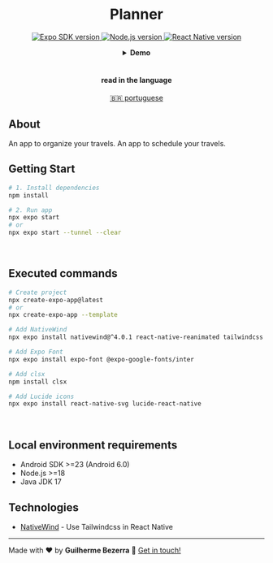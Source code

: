 <h1 align="center">
    <br>
    Planner
</h1>

<p align="center">
  <a href="https://expo.dev">
    <img alt="Expo SDK version" src="https://img.shields.io/badge/expo--sdk-v51.0.18-blue?logo=expo&labelColor=20232A&color=5a5a5a">
  </a>

  <a href="https://nodejs.org">
    <img alt="Node.js version" src="https://img.shields.io/badge/node.js-v20.15.1-43853D?style=flat&logo=node.js&logoColor=white&labelColor=43853D&color=5a5a5a">
  </a>

  <a href="https://reactnative.dev">
    <img alt="React Native version" src="https://img.shields.io/badge/react--native-v0.74.3-blue?logo=react&labelColor=20232A&color=5a5a5a">
  </a>
</p>

<div align="center">
  <details>
  <summary><b>Demo</b></summary>
  <div style="width: 90%;">
    <img alt="app usage application demonstration" src="demo.gif" />
  </div>
  </details>
</div>

<br>

<div align="center">
  <h4 align="center">read in the language</h4>
  <a href="https://github.com/gbdsantos/next-level-week-15-journey/blob/master/README.pt-BR.md" hreflang="pt-br" alt="pt-br">🇧🇷 portuguese
  </a>
</div>

## About

An app to organize your travels.
An app to schedule your travels.

## Getting Start

```Bash
# 1. Install dependencies
npm install

# 2. Run app
npx expo start
# or
npx expo start --tunnel --clear
```

<br>

## Executed commands

```bash
# Create project
npx create-expo-app@latest
# or
npx create-expo-app --template

# Add NativeWind
npx expo install nativewind@^4.0.1 react-native-reanimated tailwindcss

# Add Expo Font
npx expo install expo-font @expo-google-fonts/inter

# Add clsx
npm install clsx

# Add Lucide icons
npx expo install react-native-svg lucide-react-native
```

<br>

## Local environment requirements

- Android SDK >=23 (Android 6.0)
- Node.js >=18
- Java JDK 17

## Technologies

- [NativeWind](https://www.nativewind.dev "Native Wind v4.0") - Use Tailwindcss in React Native

---

Made with ❤️ by **Guilherme Bezerra** 👋 [Get in touch!](https://www.linkedin.com/in/gbdsantos "LinkedIn - Guilherme Bezerra")
